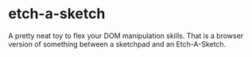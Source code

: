 # etch-a-sketch
A pretty neat toy to flex your DOM manipulation skills. That is a browser version of something between a sketchpad and an Etch-A-Sketch.
